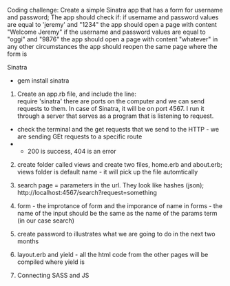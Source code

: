 Coding challenge:
Create a simple Sinatra app that has a form for username and password;
The app should check if:
if username and password values are equal to 'jeremy' and "1234" the app should open a page with content "Welcome Jeremy"
if the username and password values are equal to "oggi" and "9876" the app should open a page with content "whatever"
in any other circumstances the app should reopen the same page where the form is

Sinatra

- gem install sinatra

1. Create an app.rb file, and include the line:  
require 'sinatra'
there are ports on the computer and we can send requests to them. In case of Sinatra, it will be on port 4567.
I run it through a server that serves as a program that is listening to request. 

- check the terminal and the get requests that we send to the HTTP - we are sending GEt requests to a specific route
- - 200 is success, 404 is an error

2. create folder called views and create two files, home.erb and about.erb; views folder is default name - it will pick up the file automtically

3. search page = parameters in the url. They look like hashes (json); 
http://localhost:4567/search?request=something

4. form - the improtance of form and the imporance of name in forms - the name of the input should be the same as the name of the params term (in our case search)

5. create password to illustrates what we are going to do in the next two months

6. layout.erb and yield - all the html code from the other pages will be compiled where yield is

7. Connecting SASS and JS 

